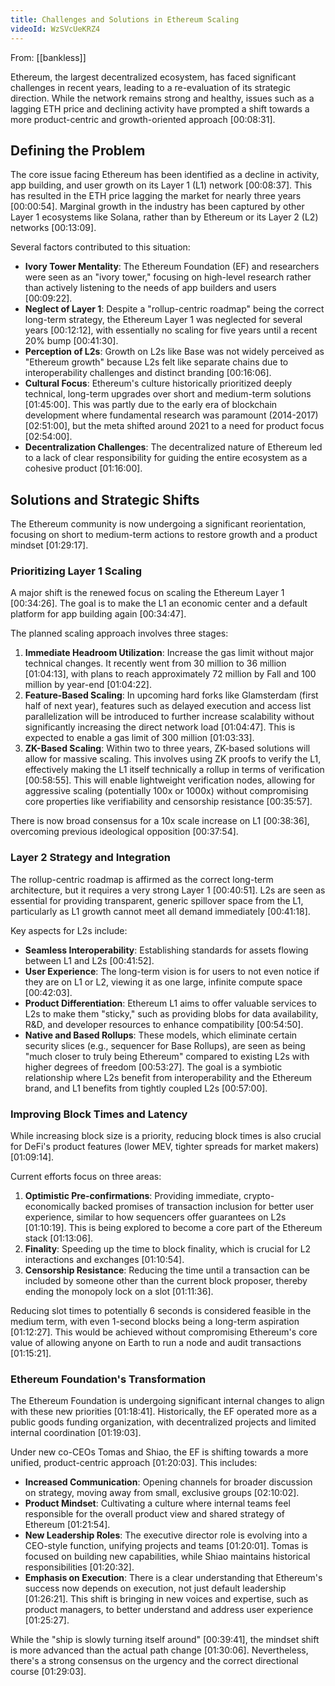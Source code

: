```yaml
---
title: Challenges and Solutions in Ethereum Scaling
videoId: WzSVcUeKRZ4
---
```


From: [[bankless]] <br/> 

Ethereum, the largest decentralized ecosystem, has faced significant challenges in recent years, leading to a re-evaluation of its strategic direction. While the network remains strong and healthy, issues such as a lagging ETH price and declining activity have prompted a shift towards a more product-centric and growth-oriented approach <a class="yt-timestamp" data-t="00:08:31">[00:08:31]</a>.

## Defining the Problem

The core issue facing Ethereum has been identified as a decline in activity, app building, and user growth on its Layer 1 (L1) network <a class="yt-timestamp" data-t="00:08:37">[00:08:37]</a>. This has resulted in the ETH price lagging the market for nearly three years <a class="yt-timestamp" data-t="00:00:54">[00:00:54]</a>. Marginal growth in the industry has been captured by other Layer 1 ecosystems like Solana, rather than by Ethereum or its Layer 2 (L2) networks <a class="yt-timestamp" data-t="00:13:09">[00:13:09]</a>.

Several factors contributed to this situation:
*   **Ivory Tower Mentality**: The Ethereum Foundation (EF) and researchers were seen as an "ivory tower," focusing on high-level research rather than actively listening to the needs of app builders and users <a class="yt-timestamp" data-t="00:09:22">[00:09:22]</a>.
*   **Neglect of Layer 1**: Despite a "rollup-centric roadmap" being the correct long-term strategy, the Ethereum Layer 1 was neglected for several years <a class="yt-timestamp" data-t="00:12:12">[00:12:12]</a>, with essentially no scaling for five years until a recent 20% bump <a class="yt-timestamp" data-t="00:41:30">[00:41:30]</a>.
*   **Perception of L2s**: Growth on L2s like Base was not widely perceived as "Ethereum growth" because L2s felt like separate chains due to interoperability challenges and distinct branding <a class="yt-timestamp" data-t="00:16:06">[00:16:06]</a>.
*   **Cultural Focus**: Ethereum's culture historically prioritized deeply technical, long-term upgrades over short and medium-term solutions <a class="yt-timestamp" data-t="01:45:00">[01:45:00]</a>. This was partly due to the early era of blockchain development where fundamental research was paramount (2014-2017) <a class="yt-timestamp" data-t="02:51:00">[02:51:00]</a>, but the meta shifted around 2021 to a need for product focus <a class="yt-timestamp" data-t="02:54:00">[02:54:00]</a>.
*   **Decentralization Challenges**: The decentralized nature of Ethereum led to a lack of clear responsibility for guiding the entire ecosystem as a cohesive product <a class="yt-timestamp" data-t="01:16:00">[01:16:00]</a>.

## Solutions and Strategic Shifts

The Ethereum community is now undergoing a significant reorientation, focusing on short to medium-term actions to restore growth and a product mindset <a class="yt-timestamp" data-t="01:29:17">[01:29:17]</a>.

### Prioritizing Layer 1 Scaling

A major shift is the renewed focus on scaling the Ethereum Layer 1 <a class="yt-timestamp" data-t="00:34:26">[00:34:26]</a>. The goal is to make the L1 an economic center and a default platform for app building again <a class="yt-timestamp" data-t="00:34:47">[00:34:47]</a>.

The planned scaling approach involves three stages:
1.  **Immediate Headroom Utilization**: Increase the gas limit without major technical changes. It recently went from 30 million to 36 million <a class="yt-timestamp" data-t="01:04:13">[01:04:13]</a>, with plans to reach approximately 72 million by Fall and 100 million by year-end <a class="yt-timestamp" data-t="01:04:22">[01:04:22]</a>.
2.  **Feature-Based Scaling**: In upcoming hard forks like Glamsterdam (first half of next year), features such as delayed execution and access list parallelization will be introduced to further increase scalability without significantly increasing the direct network load <a class="yt-timestamp" data-t="01:04:47">[01:04:47]</a>. This is expected to enable a gas limit of 300 million <a class="yt-timestamp" data-t="01:03:33">[01:03:33]</a>.
3.  **ZK-Based Scaling**: Within two to three years, ZK-based solutions will allow for massive scaling. This involves using ZK proofs to verify the L1, effectively making the L1 itself technically a rollup in terms of verification <a class="yt-timestamp" data-t="00:58:55">[00:58:55]</a>. This will enable lightweight verification nodes, allowing for aggressive scaling (potentially 100x or 1000x) without compromising core properties like verifiability and censorship resistance <a class="yt-timestamp" data-t="00:35:57">[00:35:57]</a>.

There is now broad consensus for a 10x scale increase on L1 <a class="yt-timestamp" data-t="00:38:36">[00:38:36]</a>, overcoming previous ideological opposition <a class="yt-timestamp" data-t="00:37:54">[00:37:54]</a>.

### Layer 2 Strategy and Integration

The rollup-centric roadmap is affirmed as the correct long-term architecture, but it requires a very strong Layer 1 <a class="yt-timestamp" data-t="00:40:51">[00:40:51]</a>. L2s are seen as essential for providing transparent, generic spillover space from the L1, particularly as L1 growth cannot meet all demand immediately <a class="yt-timestamp" data-t="00:41:18">[00:41:18]</a>.

Key aspects for L2s include:
*   **Seamless Interoperability**: Establishing standards for assets flowing between L1 and L2s <a class="yt-timestamp" data-t="00:41:52">[00:41:52]</a>.
*   **User Experience**: The long-term vision is for users to not even notice if they are on L1 or L2, viewing it as one large, infinite compute space <a class="yt-timestamp" data-t="00:42:03">[00:42:03]</a>.
*   **Product Differentiation**: Ethereum L1 aims to offer valuable services to L2s to make them "sticky," such as providing blobs for data availability, R&D, and developer resources to enhance compatibility <a class="yt-timestamp" data-t="00:54:50">[00:54:50]</a>.
*   **Native and Based Rollups**: These models, which eliminate certain security slices (e.g., sequencer for Base Rollups), are seen as being "much closer to truly being Ethereum" compared to existing L2s with higher degrees of freedom <a class="yt-timestamp" data-t="00:53:27">[00:53:27]</a>. The goal is a symbiotic relationship where L2s benefit from interoperability and the Ethereum brand, and L1 benefits from tightly coupled L2s <a class="yt-timestamp" data-t="00:57:00">[00:57:00]</a>.

### Improving Block Times and Latency

While increasing block size is a priority, reducing block times is also crucial for DeFi's product features (lower MEV, tighter spreads for market makers) <a class="yt-timestamp" data-t="01:09:14">[01:09:14]</a>.

Current efforts focus on three areas:
1.  **Optimistic Pre-confirmations**: Providing immediate, crypto-economically backed promises of transaction inclusion for better user experience, similar to how sequencers offer guarantees on L2s <a class="yt-timestamp" data-t="01:10:19">[01:10:19]</a>. This is being explored to become a core part of the Ethereum stack <a class="yt-timestamp" data-t="01:13:06">[01:13:06]</a>.
2.  **Finality**: Speeding up the time to block finality, which is crucial for L2 interactions and exchanges <a class="yt-timestamp" data-t="01:10:54">[01:10:54]</a>.
3.  **Censorship Resistance**: Reducing the time until a transaction can be included by someone other than the current block proposer, thereby ending the monopoly lock on a slot <a class="yt-timestamp" data-t="01:11:36">[01:11:36]</a>.

Reducing slot times to potentially 6 seconds is considered feasible in the medium term, with even 1-second blocks being a long-term aspiration <a class="yt-timestamp" data-t="01:12:27">[01:12:27]</a>. This would be achieved without compromising Ethereum's core value of allowing anyone on Earth to run a node and audit transactions <a class="yt-timestamp" data-t="01:15:21">[01:15:21]</a>.

### Ethereum Foundation's Transformation

The Ethereum Foundation is undergoing significant internal changes to align with these new priorities <a class="yt-timestamp" data-t="01:18:41">[01:18:41]</a>. Historically, the EF operated more as a public goods funding organization, with decentralized projects and limited internal coordination <a class="yt-timestamp" data-t="01:19:03">[01:19:03]</a>.

Under new co-CEOs Tomas and Shiao, the EF is shifting towards a more unified, product-centric approach <a class="yt-timestamp" data-t="01:20:03">[01:20:03]</a>. This includes:
*   **Increased Communication**: Opening channels for broader discussion on strategy, moving away from small, exclusive groups <a class="yt-timestamp" data-t="02:10:02">[02:10:02]</a>.
*   **Product Mindset**: Cultivating a culture where internal teams feel responsible for the overall product view and shared strategy of Ethereum <a class="yt-timestamp" data-t="01:21:54">[01:21:54]</a>.
*   **New Leadership Roles**: The executive director role is evolving into a CEO-style function, unifying projects and teams <a class="yt-timestamp" data-t="01:20:01">[01:20:01]</a>. Tomas is focused on building new capabilities, while Shiao maintains historical responsibilities <a class="yt-timestamp" data-t="01:20:32">[01:20:32]</a>.
*   **Emphasis on Execution**: There is a clear understanding that Ethereum's success now depends on execution, not just default leadership <a class="yt-timestamp" data-t="01:26:21">[01:26:21]</a>. This shift is bringing in new voices and expertise, such as product managers, to better understand and address user experience <a class="yt-timestamp" data-t="01:25:27">[01:25:27]</a>.

While the "ship is slowly turning itself around" <a class="yt-timestamp" data-t="00:39:41">[00:39:41]</a>, the mindset shift is more advanced than the actual path change <a class="yt-timestamp" data-t="01:30:06">[01:30:06]</a>. Nevertheless, there's a strong consensus on the urgency and the correct directional course <a class="yt-timestamp" data-t="01:29:03">[01:29:03]</a>.